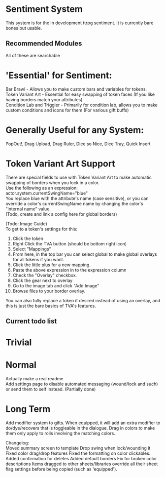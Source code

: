 # Sentiment System

This system is for the in development ttrpg sentiment. It is currently bare bones but usable.

## Recommended Modules  
All of these are searchable  
  
# 'Essential' for Sentiment:
Bar Brawl - Allows you to make custom bars and variables for tokens.  
Token Variant Art - Essential for easy swapping of token faces (If you like having borders match your attributes)  
Condition Lab and Triggler - Primarily for condition lab, allows you to make custom conditions and icons for them (For various gift buffs)  
  
# Generally Useful for any System:  
PopOut!, Drag Upload, Drag Ruler, Dice so Nice, Dice Tray, Quick Insert  
  
# Token Variant Art Support  
There are special fields to use with Token Variant Art to make automatic swapping of borders when you lock in a color.    
Use the following as an expression: actor.system.currentSwingName="blue"    
You replace blue with the attribute's name (case sensitive), or you can override a color's currentSwingName name by changing the color's "internal name" value.  
(Todo, create and link a config here for global borders)  
  
(Todo: Image Guide)  
To get to a token's settings for this:  
1) Click the token  
2) Right Click the TVA button (should be bottom right icon)  
3) Select "Mappings"  
4) From here, in the top bar you can select global to make global overlays for all tokens if you want.  
5) Click the little plus for a new mapping.  
6) Paste the above expression in to the expression column  
7) Check the "Overlay" checkbox.  
8) Click the gear next to overlay  
9) Go to the image tab and click "Add Image"  
10) Browse files to your border overlay.  
  
You can also fully replace a token if desired instead of using an overlay, and this is just the bare basics of TVA's features.

## Current todo list
# Trivial  
  
# Normal  
Actually make a real readme  
Add settings page to disable automated messaging (wound/lock and such) or send them to self instead. (Partially done)   

# Long Term    
Add modifier system to gifts. When equipped, it will add an extra modifier to do/dye/recovers that is toggleable in the dialogue. Drag in colors to make them only apply to rolls involving the matching colors.  
  
Changelog:  
Moved summary screen to template
Drop swing when lock/wounding it
Fixed color drag/drop features
Fixed the formatting on color clickables.
Added confirmation for deletes
Added default borders
Fix for broken color descriptions
Items dragged to other sheets/libraries override all their sheet flag settings before being copied (such as 'equipped').